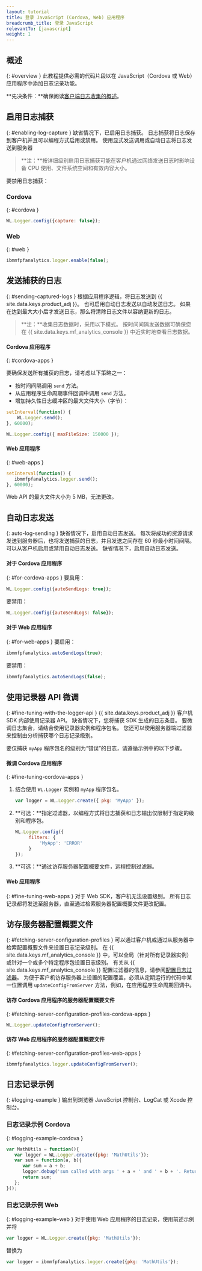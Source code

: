 ```yaml
---
layout: tutorial
title: 登录 JavaScript (Cordova, Web) 应用程序
breadcrumb_title: 登录 JavaScript
relevantTo: [javascript]
weight: 1
---
```

<!-- NLS_CHARSET=UTF-8 -->
## 概述
{: #overview }
此教程提供必需的代码片段以在 JavaScript（Cordova 或 Web）应用程序中添加日志记录功能。

**先决条件：**确保阅读[客户端日志收集的概述](../)。

## 启用日志捕获
{: #enabling-log-capture }
缺省情况下，已启用日志捕获。 日志捕获将日志保存到客户机并且可以编程方式启用或禁用。 使用显式发送调用或自动日志将日志发送到服务器

> **注：**按详细级别启用日志捕获可能在客户机通过网络发送日志时影响设备 CPU 使用、文件系统空间和有效内容大小。

要禁用日志捕获：

### Cordova
{: #cordova }
```javascript
WL.Logger.config({capture: false});
```

### Web
{: #web }
```javascript
ibmmfpfanalytics.logger.enable(false);
```

## 发送捕获的日志
{: #sending-captured-logs }
根据应用程序逻辑，将日志发送到 {{ site.data.keys.product_adj }}。 也可启用自动日志发送以自动发送日志。 如果在达到最大大小后才发送日志，那么将清除日志文件以容纳更新的日志。

> **注：**收集日志数据时，采用以下模式。 按时间间隔发送数据可确保您在 {{ site.data.keys.mf_analytics_console }} 中近实时地查看日志数据。

#### Cordova 应用程序
{: #cordova-apps }

要确保发送所有捕获的日志，请考虑以下策略之一：

* 按时间间隔调用 `send` 方法。
* 从应用程序生命周期事件回调中调用 `send` 方法。
* 增加持久性日志缓冲区的最大文件大小（字节）：
```javascript
setInterval(function() {
    WL.Logger.send();
}, 60000);
```

```javascript
WL.Logger.config({ maxFileSize: 150000 });
```

#### Web 应用程序
{: #web-apps }

```javascript
setInterval(function() {
   ibmmfpfanalytics.logger.send();
}, 60000);
```

Web API 的最大文件大小为 5 MB，无法更改。

## 自动日志发送
{: auto-log-sending }
缺省情况下，启用自动日志发送。 每次将成功的资源请求发送到服务器后，也将发送捕获的日志，并且发送之间存在 60 秒最小时间间隔。 可以从客户机启用或禁用自动日志发送。 缺省情况下，启用自动日志发送。

#### 对于 Cordova 应用程序
{: #for-cordova-apps }
要启用：

```javascript
WL.Logger.config({autoSendLogs: true});
```

要禁用：

```javascript
WL.Logger.config({autoSendLogs: false});
```

#### 对于 Web 应用程序
{: #for-web-apps }
要启用：

```javascript
ibmmfpfanalytics.autoSendLogs(true);
```

要禁用：

```javascript
ibmmfpfanalytics.autoSendLogs(false);
```

## 使用记录器 API 微调
{: #fine-tuning-with-the-logger-api }
{{ site.data.keys.product_adj }} 客户机 SDK 内部使用记录器 API。 缺省情况下，您将捕获 SDK 生成的日志条目。 要微调日志集合，请结合使用记录器实例和程序包名。 您还可以使用服务器端过滤器来控制由分析捕获哪个日志记录级别。

要仅捕获 `myApp` 程序包名的级别为“错误”的日志，请遵循示例中的以下步骤。

#### 微调 Cordova 应用程序
{: #fine-tuning-cordova-apps }
1. 结合使用 `WL.Logger` 实例和 `myApp` 程序包名。

   ```javascript
   var logger = WL.Logger.create({ pkg: 'MyApp' });
   ```

2. **可选：**指定过滤器，以编程方式将日志捕获和日志输出仅限制于指定的级别和程序包。

   ```javascript
   WL.Logger.config({
        filters: {
            'MyApp': 'ERROR'
        }
   });
   ```

3. **可选：**通过访存服务器配置概要文件，远程控制过滤器。

#### Web 应用程序
{: #fine-tuning-web-apps }
对于 Web SDK，客户机无法设置级别。 所有日志记录都将发送至服务器，直至通过检索服务器配置概要文件更改配置。

## 访存服务器配置概要文件
{: #fetching-server-configuration-profiles }
可以通过客户机或通过从服务器中检索配置概要文件来设置日志记录级别。 在
{{ site.data.keys.mf_analytics_console }}
中，可以全局（针对所有记录器实例）或针对一个或多个特定程序包设置日志级别。 有关从 {{ site.data.keys.mf_analytics_console }} 配置过滤器的信息，请参阅[配置日志过滤器](../../../analytics/console/log-filters/)。  为便于客户机访存服务器上设置的配置覆盖，必须从定期运行的代码中某一位置调用 `updateConfigFromServer` 方法，例如，在应用程序生命周期回调中。

#### 访存 Cordova 应用程序的服务器配置概要文件
{: #fetching-server-configuration-profiles-cordova-apps }

```javascript
WL.Logger.updateConfigFromServer();
```

#### 访存 Web 应用程序的服务器配置概要文件
{: #fetching-server-configuration-profiles-web-apps }

```javascript
ibmmfpfanalytics.logger.updateConfigFromServer();
```

## 日志记录示例
{: #logging-example }
输出到浏览器 JavaScript 控制台、LogCat 或 Xcode 控制台。

### 日志记录示例 Cordova
{: #logging-example-cordova }

```javascript
var MathUtils = function(){
   var logger = WL.Logger.create({pkg: 'MathUtils'});
   var sum = function(a, b){
      var sum = a + b;
      logger.debug('sum called with args ' + a + ' and ' + b + '. Returning ' + sum);
      return sum;
   };
}();
```

### 日志记录示例 Web
{: #logging-example-web }
对于使用 Web 应用程序的日志记录，使用前述示例并将

```javascript
var logger = WL.Logger.create({pkg: 'MathUtils'});
```

替换为

```javascript
var logger = ibmmfpfanalytics.logger.create({pkg: 'MathUtils'});
```
